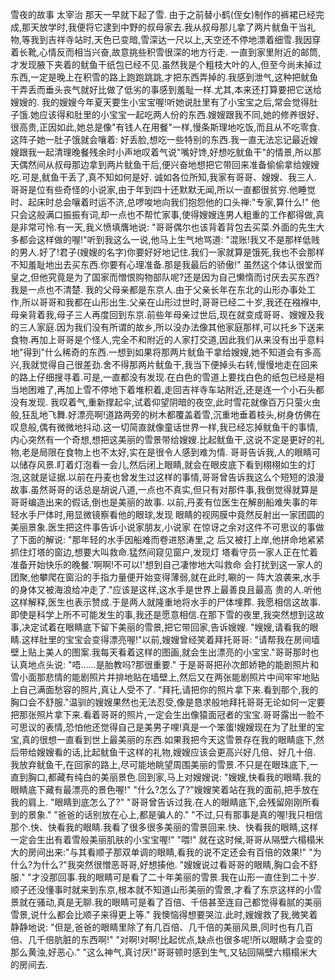 雪夜的故事 太宰治
那天一早就下起了雪. 
由于之前替小鹤(侄女)制作的裤裙已经完成,那天放学时,我便将它逮到中野的叔母家去.我从叔母那儿拿了两片鱿鱼干当礼物,等我到吉祥寺站时,天色已变暗,雪深达一尺以上,天空还不停地漂着细雪.我因穿着长靴,心情反而相当兴奋,故意挑些积雪很深的地方行走. 
一直到家里附近的邮筒,才发现腋下夹着的鱿鱼干纸包已经不见.虽然我是个粗枝大叶的人,但至今尚未掉过东西,一定是晚上在积雪的路上跑跑跳跳,才把东西弄掉的.我感到泄气,这种把鱿鱼干弄丢而垂头丧气就好比做了低劣的事感到羞耻一样.尤其,本来还打算要把它送给嫂嫂的. 
我的嫂嫂今年夏天要生小宝宝喔!听她说肚里有了小宝宝之后,常会觉得肚子饿.她应该得和肚里的小宝宝一起吃两人份的东西.嫂嫂跟我不同,她的修养很好、很高贵,正因如此,她总是像"有钱人在用餐"一样,慢条斯理地吃饭,而且从不吃零食.这阵子她一肚子饿就会嚷着: 好丢脸,想吃一些特别的东西.我一直无法忘记最近嫂嫂跟我一起清理晚餐残余时小声地叹着气说"嘴好馋,好想吃鱿鱼干"的情景,所以那天偶然间从叔母那边拿到两片鱿鱼干后,便兴奋地想把它带回来准备偷偷拿给嫂嫂吃.可是,鱿鱼干丢了,真不知如何是好. 
诚如各位所知,我家有哥哥、嫂嫂、我三人.哥哥是位有些奇怪的小说家,由于年到四十还默默无闻,所以一直都很贫穷.他睡觉时、起床时总会嚷着时运不济,总啰唆地向我们抱怨他的口头禅:"专家,算什么!" 他只会这般满口振振有词,却一点也不帮忙家事,使得嫂嫂连男人粗重的工作都得做,真是非常可怜.有一天,我义愤填膺地说: 
"哥哥偶尔也该背着背包去买菜.外面的先生大多都会这样做的喔!"听到我这么一说,他马上生气地骂道: 
"混账!我又不是那样低贱的男人.好了!君子(嫂嫂的名字)你要好好地记住.我们一家就算是饿死,我也不会那样不知羞耻地出去买东西.你要有心理准备.那是我最后的骄傲!" 
虽然这个体认很堂而皇之,但他究竟是为了国家而憎恨购物部队呢?还是因为自己懒惰而讨厌去买东西?我是一点也不清楚. 
我的父母亲都是东京人.由于父亲长年在东北的山形办事处工作,所以哥哥和我都在山形出生.父亲在山形过世时,哥哥已经二十岁,我还在襁褓中,母亲背着我,母子三人再度回到东京.前些年母亲过世后,现在就变成哥哥、嫂嫂及我的三人家庭.因为我们没有所谓的故乡,所以没办法像其他家庭那样,可以托乡下送来食物.再加上哥哥是个怪人,完全不和附近的人家打交道,因此我们从来没有出乎意料地"得到"什么稀奇的东西.一想到如果将那两片鱿鱼干拿给嫂嫂,她不知道会有多高兴,我就觉得自己很差劲.舍不得那两片鱿鱼干,我当下便掉头右转,慢慢地走在回来的路上仔细搜寻着.可是,一直都没有发现.在白色的雪道上要找白色的纸包已经是相当地困难了,再加上雪不停地下着堆积着,走回吉祥寺车站附近,还是连一个小石头都没有发现. 
我叹着气,重新撑起伞,试着仰望阴暗的夜空,此时雪花就像百万只萤火虫般,狂乱地飞舞.好漂亮啊!道路两旁的树木都覆盖着雪,沉重地垂着枝头,树身仿佛在叹息般,偶有微微地抖动.这一切简直就像童话世界一样,我已经忘掉鱿鱼干的事情,内心突然有一个奇想,想把这美丽的雪景带给嫂嫂.比起鱿鱼干,这说不定是更好的礼物,老是局限在食物上也不太好,实在是很令人感到难为情. 
哥哥告诉我,人的眼睛可以储存风景.盯着灯泡看一会儿,然后闭上眼睛,就会在眼皮底下看到栩栩如生的灯泡,这就是证据.以前在丹麦也曾发生过这样的事情,哥哥曾告诉我这么个短短的浪漫故事.虽然哥哥的话总是胡说八道,一点也不真实,但只有对那件事,我倒觉得就算是哥哥编造出来的假话,倒也是美丽的故事. 
以前,丹麦有位医生在解剖船难失事的年轻水手尸体时,用显微镜察看他的眼球,发现 
眼睛的视网膜中竟然反射出一家团圆的美丽景象.医生把这件事告诉小说家朋友,小说家 
在惊讶之余对这件不可思议的事做了下面的解说: "那年轻的水手因船难而卷进怒涛里,之 
后又被打上岸,他拼命地紧紧抓住灯塔的窗边,想要大叫救命.猛然间窥见窗户,发现灯 
塔看守员一家人正在忙着准备开始快乐的晚餐.'啊啊!不可以!'想到自己凄惨地大叫救命 
会打扰到这一家人的团聚,他攀爬在窗沿的手指力量便开始变得薄弱,就在此时,唰的一 
阵大浪袭来,水手的身体又被海浪给冲走了."应该是这样,这水手是世界上最善良且最高 
贵的人.听他这样解释,医生也表示赞成.于是两人就隆重地将水手的尸体埋葬. 
我愿相信这故事.即使是科学上所不可能发生的事,我还是愿意相信.在那下雪的夜里,我突然想到这故事,决定试着在眼睛底下留下美丽的雪景,把它带回家,告诉嫂嫂. 
"嫂嫂,请看我的眼睛.这样肚里的宝宝会变得漂亮喔!"以前,嫂嫂曾经笑着拜托哥哥: 
"请帮我在房间墙壁上贴上美人的图案.我每天看着这样的图画,就会生出漂亮的小宝宝."哥哥那时也认真地点头说: 
"唔……是胎教吗?那很重要." 
于是哥哥把孙次郎娇艳的能剧照片和雪小面那悲情的能剧照片并排地贴在墙壁上,然后又在两张能剧照片中间牢牢地贴上自己满面愁容的照片,真让人受不了. 
"拜托,请把你的照片拿下来.看到那个,我的胸口会不舒服."温驯的嫂嫂果然也无法忍受,像是恳求般地拜托哥哥无论如何一定要把那张照片拿下来.看着哥哥的照片,一定会生出像猿面冠者的宝宝.哥哥露出一脸不可思议的表情,恐怕他还觉得自己是美男子哩!真是一个笨蛋!嫂嫂现在为了肚里的宝宝,真的很想一直看到世上最美丽的东西.如果我把今天这雪景存在我的眼睛底下,然后带给嫂嫂看的话,比起鱿鱼干这样的礼物,嫂嫂应该会更高兴好几倍、好几十倍. 
我放弃鱿鱼干,在回家的路上,尽可能地眺望周围美丽的雪景.不只是在眼珠底下,一直到胸口,都藏有纯白的美丽景色.回到家,马上对嫂嫂说: 
"嫂嫂,快看我的眼睛.我的眼睛底下藏有最漂亮的景色喔!" 
"什么?怎么了?"嫂嫂笑着站在我的面前,把手放在我的肩上. 
"眼睛到底怎么了?" 
"哥哥曾告诉过我.在人的眼睛底下,会残留刚刚所看到的景象." 
"爸爸的话别放在心上,都是骗人的." 
"不过,只有那事是真的喔!我只相信那个.快、快看我的眼睛.我看了很多很多美丽的雪景回来.快、快看我的眼睛,这样一定会生出有着雪般美丽肌肤的小宝宝喔!" 
"喂!" 
就在这时候,哥哥从隔壁六榻榻米大的房间出来:"与其看顺子那双单调的眼睛,看我的说不定还会有百倍的效果!" 
"为什么?为什么?"我突然很憎恶哥哥,好想揍他. 
"嫂嫂说过看哥哥的眼睛,胸口会不舒服." 
"才没那回事.我的眼睛可是看了二十年美丽的雪景.我在山形一直住到二十岁.顺子还没懂事时就来到东京,根本就不知道山形美丽的雪景,才看了东京这样的小雪景就在骚动,真是无聊.我的眼睛可是看了百倍、千倍甚至连自己都觉得看腻的美丽雪景,说什么都会比顺子来得更上等." 
我懊恼得想要哭泣.此时,嫂嫂救了我,微笑着静静地说: 
"但是,爸爸的眼睛里除了有几百倍、几千倍的美丽风景,同时也有几百倍、几千倍肮脏的东西啊!" 
"对啊!对啊!比起优点,缺点也很多呢!所以眼睛才会变的那么黄浊,好恶心." 
"这么神气,真讨厌!"哥哥顿时感到生气,又钻回隔壁六榻榻米大的房间去.